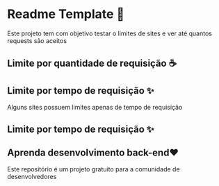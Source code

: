 # Readme Template 📜

Este projeto tem com objetivo testar o limites de sites e ver até quantos requests são aceitos

## Limite por quantidade de requisição ☕️


## Limite por tempo de requisição ✨

Alguns sites possuem limites apenas de tempo de requisição

## Limite por tempo de requisição ✨

## Aprenda desenvolvimento back-end❤️

Este repositório é um projeto gratuito para a comunidade de desenvolvedores